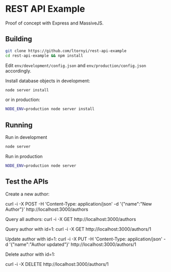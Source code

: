 # REST API Example
Proof of concept with Express and MassiveJS.

## Building
```sh
git clone https://github.com/ltornyi/rest-api-example
cd rest-api-example && npm install
```
Edit `env/development/config.json` and `env/production/config.json` accordingly.

Install database objects in development:
```sh
node server install
```

or in production:
```sh
NODE_ENV=production node server install
```

## Running

Run in development
```sh
node server
```

Run in production
```sh
NODE_ENV=production node server
```

## Test the APIs
Create a new author:

curl -i -X POST -H 'Content-Type: application/json' -d '{"name":"New Author"}' http://localhost:3000/authors

Query all authors:
curl -i -X GET http://localhost:3000/authors

Query author with id=1:
curl -i -X GET http://localhost:3000/authors/1

Update author with id=1:
curl -i -X PUT -H 'Content-Type: application/json' -d '{"name":"Author updated"}' http://localhost:3000/authors/1

Delete author with id=1:

curl -i -X DELETE http://localhost:3000/authors/1
